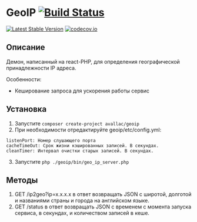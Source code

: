 GeoIP [![Build Status](https://img.shields.io/travis/avallac/geoip.svg)](https://travis-ci.org/avallac/geoip)
==============

[![Latest Stable Version](https://img.shields.io/packagist/v/avallac/geoip.svg)](https://packagist.org/packages/avallac/geoip)
[![codecov.io](https://codecov.io/github/avallac/geoip/coverage.svg?branch=master)](https://codecov.io/github/avallac/geoip?branch=master)


Описание
--------
Демон, написанный на react-PHP, для определения географической принадлежности IP адреса.

Особенности:
 * Кеширование запроса для ускорения работы сервис
 
Установка
---------
1. Запустите ```composer create-project avallac/geoip```
2. При необходимости отредактируйте geoip/etc/config.yml:
```
listenPort: Номер слушающего порта
cacheTimeOut: Срок жизни кэшированных записей. В секундах.
cleanTimer: Интервал очистки старых записей. В секундах.
```
3. Запустите ```php ./geoip/bin/geo_ip_server.php```

Методы
-------------
1. GET /ip2geo?ip=x.x.x.x в ответ возвращать JSON с широтой, долготой и названиями страны и города на английском языке.
2. GET /status в ответ возвращать JSON с временем с момента запуска сервиса, в секундах, и количеством записей в кеше.